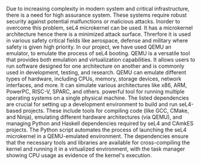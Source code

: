 Due to increasing complexity in modern system and critical infrastructure, there is a need for high assurance system. These systems require robust security against potential malfunctions or malicious attacks. Inorder to overcome this problem, seL4 microkernel can be used. It has a microkernel architecture hence there is a minimized attack surface. Threrfore it is used in various safety critical fields like aerospace, defense and military where safety is given high priority. In our project, we have used QEMU an emulator, to emulate the process of seL4 booting. QEMU is a versatile tool that provides both emulation and virtualization capabilities. It allows users to run software designed for one architecture on another and is commonly used in development, testing, and research. QEMU can emulate different types of hardware, including CPUs, memory, storage devices, network interfaces, and more. It can simulate various architectures like x86, ARM, PowerPC, RISC-V, SPARC, and others. powerful tool for running multiple operating systems on a single physical machine. The listed dependencies are crucial for setting up a development environment to build and run seL4-based projects. These include tools for compiling code (like GCC, CMake, and Ninja), emulating different hardware architectures (via QEMU), and managing Python and Haskell dependencies required by seL4 and CAmkES projects. The Python script automates the process of launching the seL4 microkernel in a QEMU-emulated environment. The dependencies ensure that the necessary tools and libraries are available for cross-compiling the kernel and running it in a virtualized environment, with the task manager showing CPU usage as evidence of the kernel's execution.
